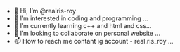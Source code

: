 - 👋 Hi, I’m @realris-roy
- 👀 I’m interested in coding and programming ...
- 🌱 I’m currently learning c++ and html and css...
- 💞️ I’m looking to collaborate on personal website ...
- 📫 How to reach me contant ig account - real.ris_roy ...

<!---
realris-roy/realris-roy is a ✨ special ✨ repository because its `README.md` (this file) appears on your GitHub profile.
You can click the Preview link to take a look at your changes.
--->
